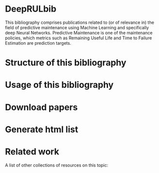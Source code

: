 # DeepRULbib

This bibliography comprises publications related to (or of relevance in) the field of predictive maintenance using Machine Learning and specifically deep Neural Networks.
Predictive Maintenance is one of the maintenance policies, which metrics such as Remaining Useful Life and Time to Failure Estimation are prediction targets.

# Structure of this bibliography

# Usage of this bibliography

# Download papers

# Generate html list

# Related work
A list of other collections of resources on this topic:

